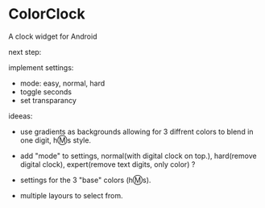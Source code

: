 ColorClock
==========

A clock widget for Android

next step:

implement settings:
* mode: easy, normal, hard
* toggle seconds
* set transparancy

ideeas:

* use gradients as backgrounds allowing for 3 diffrent colors to blend in one digit, h:m:s style.

* add "mode" to settings, normal(with digital clock on top.), hard(remove digital clock), expert(remove text digits, only color) ?

* settings for the 3 "base" colors  (h:m:s).

* multiple layours to select from.


